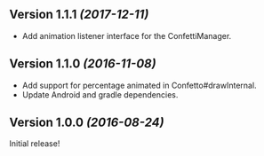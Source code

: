 Version 1.1.1 *(2017-12-11)*
----------------------------
* Add animation listener interface for the ConfettiManager.

Version 1.1.0 *(2016-11-08)*
----------------------------
* Add support for percentage animated in Confetto#drawInternal.
* Update Android and gradle dependencies.

Version 1.0.0 *(2016-08-24)*
----------------------------

Initial release!
